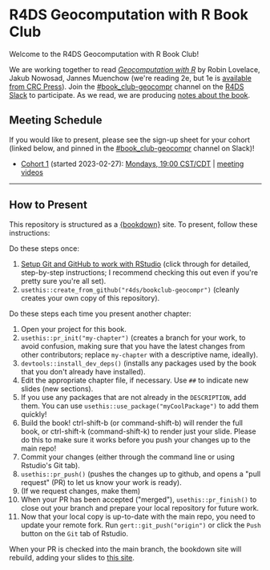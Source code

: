 # R4DS Geocomputation with R Book Club

Welcome to the R4DS Geocomputation with R Book Club!

We are working together to read [_Geocomputation with R_](https://r.geocompx.org/) by Robin Lovelace, Jakub Nowosad, Jannes Muenchow (we're reading 2e, but 1e is [available from CRC Press](https://www.routledge.com/9781138304512)).
Join the [#book_club-geocompr](https://rfordatascience.slack.com/archives/C04KZ1ZBG74) channel on the [R4DS Slack](https://r4ds.io/join) to participate.
As we read, we are producing [notes about the book](https://r4ds.io/geocompr).

## Meeting Schedule

If you would like to present, please see the sign-up sheet for your cohort (linked below, and pinned in the [#book_club-geocompr](https://rfordatascience.slack.com/archives/C04KZ1ZBG74) channel on Slack)!

- [Cohort 1](https://docs.google.com/spreadsheets/d/1FApeBJuApgklw1pjJdBp9fKm58wtyBvsBxWJOEBgN4U/edit#gid=0) (started 2023-02-27): [Mondays, 19:00 CST/CDT](https://www.timeanddate.com/worldclock/converter.html?iso=20230228T010000&p1=24&p2=179&p3=1440) | [meeting videos](https://youtube.com/playlist?list=PL3x6DOfs2NGju1IQd7gZ1Zmq-Y23uBX37)

<hr>


## How to Present

This repository is structured as a [{bookdown}](https://CRAN.R-project.org/package=bookdown) site.
To present, follow these instructions:

Do these steps once:

1. [Setup Git and GitHub to work with RStudio](https://github.com/r4ds/bookclub-setup) (click through for detailed, step-by-step instructions; I recommend checking this out even if you're pretty sure you're all set).
2. `usethis::create_from_github("r4ds/bookclub-geocompr")` (cleanly creates your own copy of this repository).

Do these steps each time you present another chapter:

1. Open your project for this book.
2. `usethis::pr_init("my-chapter")` (creates a branch for your work, to avoid confusion, making sure that you have the latest changes from other contributors; replace `my-chapter` with a descriptive name, ideally).
3. `devtools::install_dev_deps()` (installs any packages used by the book that you don't already have installed).
4. Edit the appropriate chapter file, if necessary. Use `##` to indicate new slides (new sections).
5. If you use any packages that are not already in the `DESCRIPTION`, add them. You can use `usethis::use_package("myCoolPackage")` to add them quickly!
6. Build the book! ctrl-shift-b (or command-shift-b) will render the full book, or ctrl-shift-k (command-shift-k) to render just your slide. Please do this to make sure it works before you push your changes up to the main repo!
7. Commit your changes (either through the command line or using Rstudio's Git tab).
8. `usethis::pr_push()` (pushes the changes up to github, and opens a "pull request" (PR) to let us know your work is ready).
9. (If we request changes, make them)
10. When your PR has been accepted ("merged"), `usethis::pr_finish()` to close out your branch and prepare your local repository for future work.
11. Now that your local copy is up-to-date with the main repo, you need to update your remote fork. Run `gert::git_push("origin")` or click the `Push` button on the `Git` tab of Rstudio.

When your PR is checked into the main branch, the bookdown site will rebuild, adding your slides to [this site](https://r4ds.io/geocompr).

